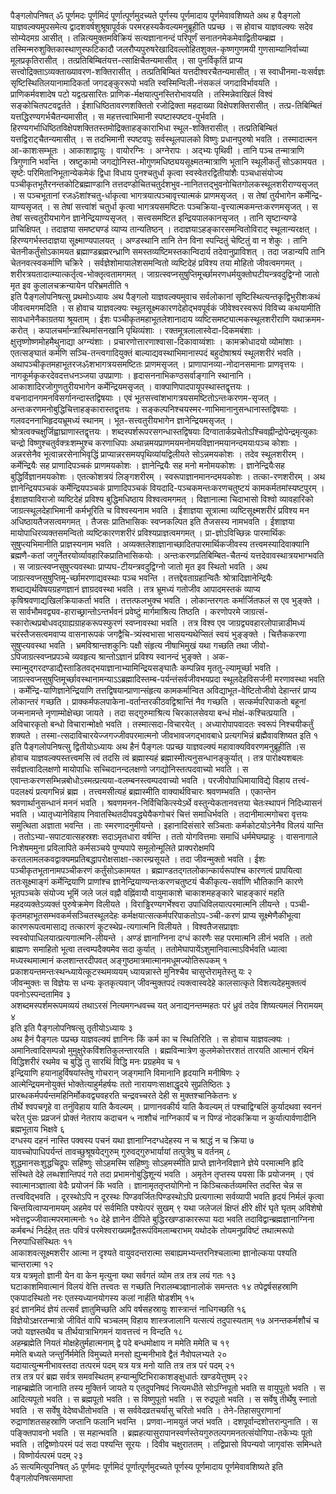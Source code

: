 पैङ्गलोपनिषत् ॐ पूर्णमदः पूर्णमिदं पूर्णात्पूर्णमुदच्यते पूर्णस्य
पूर्णमादाय पूर्णमेवावशिष्यते अथ ह पैङ्गलो
याज्ञवल्क्यमुपसमेत्य
द्वादशवर्षशुश्रूषापूर्वकं
परमरहस्यकैवल्यमनुब्रूहीति पप्रच्छ । स होवाच
याज्ञवल्क्यः सदेव सोम्येदमग्र आसीत् ।
तन्नित्यमुक्तमविक्रियं
सत्यज्ञानानन्दं परिपूर्णं सनातनमेकमेवाद्वितीयम्ब्रह्म ।
तस्मिन्मरुशुक्तिकास्थाणुस्फटिकादौ
जलरौप्यपुरुषरेखादिवल्लोहितशुक्ल-कृष्णगुणमयी
गुणसाम्यानिर्वाच्या मूलप्रकृतिरासीत् ।
तत्प्रतिबिम्बितंयत्त-त्साक्षिचैतन्यमासीत्
। सा पुनर्विकृतिं प्राप्य सत्त्वोद्रिक्ताऽव्यक्ताख्यावरण-शक्तिरासीत् ।
तत्प्रतिबिम्बितं यत्तदीश्वरचैतन्यमासीत् । स स्वाधीनमा-यःसर्वज्ञः
सृष्टिस्थितिलयानामादिकर्ता जगदङ्कुररूपो भवति
स्वस्मिन्विली-नंसकलं
जगदाविर्भावयति । प्राणिकर्मवशादेष पटो
यद्वत्प्रसारितः प्राणिक-र्मक्षयात्पुनस्तिरोभावयति ।
तस्मिन्नेवाखिलं विश्वं सङ्कोचितपटवद्वर्तते ।
ईशाधिष्ठितावरणशक्तितो रजोद्रिक्ता महदाख्या
विक्षेपशक्तिरासीत् । तत्प्र-तिबिम्बितं यत्तद्धिरण्यगर्भचैतन्यमासीत् । स
महत्तत्त्वाभिमानी स्पष्टास्पष्टव-पुर्भवति ।
हिरण्यगर्भाधिष्ठितविक्षेपशक्तितस्तमोद्रिक्ताहङ्काराभिधा
स्थूल-शक्तिरासीत् । तत्प्रतिबिम्बितं यत्तद्विराट्चैतन्यमासीत् । स
तदभिमानी स्पष्टवपुः सर्वस्थूलपालको विष्णुः प्रधानपुरुषो
भवति । तस्मादात्मन आ-काशःसम्भूतः । आकाशाद्वायुः । वायोरग्निः ।
अग्नेरापः । अद्भ्यः पृथिवी । तानि पञ्च तन्मात्राणि त्रिगुणानि
भवन्ति । स्रष्टुकामो जगद्योनिस्त-मोगुणमधिष्ठ्ययसूक्ष्मतन्मात्राणि
भूतानि स्थूलीकर्तुं सोऽकामयत । सृष्टेः परिमितानिभूतान्येकमेकं
द्विधा विधाय पुनश्चतुर्धा कृत्वा स्वस्वेतरद्वितीयांशैः पञ्चधासंयोज्य
पञ्चीकृतभूतैरनन्तकोटिब्रह्माण्डानि
तत्तदण्डोचितचतुर्दशभुव-नानितत्तद्भुवनोचितगोलकस्थूलशरीराण्यसृजत्
। स पञ्चभूतानां रजॐशांश्चतु-र्धाकृत्वा भागत्रयात्पञ्चावृत्त्यात्मकं
प्राणमसृजत् । स तेषां तुर्यभागेन कर्मेन्द्रि-याण्यसृजत् । स
तेषां सत्त्वांशं चतुर्धा कृत्वा भागत्रयसमष्टितः
पञ्चक्रिया-वृत्त्यात्मकमन्तःकरणमसृजत्
। स तेषां सत्त्वतुरीयभागेन ज्ञानेन्द्रियाण्यसृजत् । सत्त्वसमष्टित
इन्द्रियपालकानसृजत् । तानि सृष्टान्यण्डे प्राचिक्षिपत् ।
तदाज्ञया समष्ट्यण्डं व्याप्य तान्यतिष्ठन् ।
तदाज्ञयाऽहङ्कारसमन्वितोविराट्
स्थूलान्यरक्षत् । हिरण्यगर्भस्तदाज्ञया सूक्ष्माण्यपालयत् । अण्डस्थानि
तानि तेन विना स्पन्दितुं चेष्टितुं वा न शेकुः । तानि
चेतनीकर्तुंसोऽकामयत
ब्रह्माण्डब्रह्मरन्ध्राणि
समस्तव्यष्टिमस्तकान्विदार्य तदेवानुप्राविशत् । तदा जडान्यपि तानि
चेतनवत्स्वकर्माणि चक्रिरे । सर्वज्ञेशोमायालेशसमन्वितो
व्यष्टिदेहं प्रविश्य तया मोहितो जीवत्वमगमत् ।
शरीरत्रयतादात्म्यात्कर्तृत्व-भोक्तृत्वतामगमत्
। जाग्रत्स्वप्नसुषुप्तिमूर्च्छामरणधर्मयुक्तोघटीयन्त्रवदुद्विग्नो जातो
मृत इव कुलालचक्रन्यायेन परिभ्रमतीति १   
इति पैङ्गलोपनिषत्सु
प्रथमोऽध्यायः अथ पैङ्गलो याज्ञवल्क्यमुवाच सर्वलोकानां
सृष्टिस्थित्यन्तकृद्विभुरीशःकथं जीवत्वमगमदिति । स होवाच याज्ञवल्क्यः
स्थूलसूक्ष्मकारणदेहोद्भवपूर्वकं जीवेश्वरस्वरूपं विविच्य कथयामीति
सावधानेनैकाग्रतया श्रूयताम् । ईशः पञ्चीकृतमहाभूतलेशानादाय
व्यष्टिसमष्ट्यात्मकस्थूलशरीराणि यथाक्रमम-करोत् ।
कपालचर्मान्त्रास्थिमांसनखानि पृथिव्यंशाः ।
रक्तमूत्रलालास्वेदा-दिकमबंशाः ।
क्षुत्तृष्णोष्णमोहमैथुनाद्या
अग्न्यंशाः । प्रचारणोत्तारणाश्वासा-दिकावाय्वंशाः । कामक्रोधादयो
व्योमांशाः । एतत्सङ्घातं कर्मणि सञ्चि-तन्त्वगादियुक्तं
बाल्याद्यवस्थाभिमानास्पदं बहुदोषाश्रयं स्थूलशरीरं
भवति । अथापञ्चीकृतमहाभूतरजॐशभागत्रयसमष्टितः प्राणमसृजत् ।
प्राणापानव्या-नोदानसमानाः प्राणवृत्तयः ।
नागकूर्मकृकरदेवदत्तधनञ्जया उपप्राणाः ।
हृदासननाभिकण्ठसर्वाङ्गानि
स्थानानि । आकाशादिरजोगुणतुरीयभागेन कर्मेन्द्रियमसृजत् ।
वाक्पाणिपादपायूपस्थास्तद्वृत्तयः ।
वचनादानगमनविसर्गानन्दास्तद्विषयाः । एवं
भूतसत्त्वांशभागत्रयसमष्टितोऽन्तःकरणम-सृजत्
। अन्तःकरणमनोबुद्धिचित्ताहङ्कारास्तद्वृत्तयः ।
सङ्कल्पनिश्चयस्मर-णाभिमानानुसन्धानास्तद्विषयाः
। गलवदननाभिहृदयभ्रूमध्यं स्थानम् । भूत-सत्त्वतुरीयभागेन
ज्ञानेन्द्रियमसृजत् ।
श्रोत्रत्वक्चक्षुर्जिह्वाघ्राणास्तद्वृत्तयः
। शब्दस्पर्शरूपरसगन्धास्तद्विषयाः
दिग्वातार्कप्रचेतोऽश्चिवह्नीन्द्रोपेन्द्रमृत्युकाः
चन्द्रो विष्णुश्चतुर्वक्त्रःशम्भुश्च करणाधिपाः
अथान्नमयप्राणमयमनोमयविज्ञानमयानन्दमयाःपञ्च
कोशाः । अन्नरसेनैव भूत्वान्नरसेनाभिवृद्धिं
प्राप्यान्नरसमयपृथिव्यांयद्विलीयते
सोऽन्नमयकोशः । तदेव स्थूलशरीरम् । कर्मेन्द्रियैः सह प्राणादिपञ्चकं
प्राणमयकोशः । ज्ञानेन्द्रियैः सह मनो मनोमयकोशः ।
ज्ञानेन्द्रियैःसह बुद्धिर्विज्ञानमयकोशः ।
एतत्कोशत्रयं लिङ्गशरीरम् । स्वरूपाज्ञानमानन्दमयकोशः ।
तत्का-रणशरीरम् । अथ ज्ञानेन्द्रियपञ्चकं कर्मेन्द्रियपञ्चकं
प्राणादिपञ्चकं वियदादि-पञ्चकमन्तःकरणचतुष्टयं
कामकर्मतमांस्यष्टपुरम् ।
ईशाज्ञयाविराजो व्यष्टिदेहं प्रविश्य बुद्धिमधिष्ठाय
विश्वत्वमगमत् । विज्ञानात्मा चिदाभासो विश्वो व्यावहारिको
जाग्रत्स्थूलदेहाभिमानी कर्मभूरिति च विश्वस्यनाम भवति । ईशाज्ञया
सूत्रात्मा व्यष्टिसूक्ष्मशरीरं प्रविश्य मन अधिष्ठायतैजसत्वमगमत् ।
तैजसः प्रातिभासिकः स्वप्नकल्पित इति तैजसस्य नामभवति । ईशाज्ञया
मायोपाधिरव्यक्तसमन्वितो व्यष्टिकारणशरीरं प्रविश्यप्राज्ञत्वमगमत् ।
प्रा-ज्ञोऽविच्छिन्नः पारमार्थिकः सुषुप्त्यभिमानीति
प्राज्ञस्यनाम भवति ।
अव्यक्तलेशाज्ञानाच्छादितपारमार्थिकजीवस्य
तत्त्वमस्यादिवाक्यानि ब्रह्मणै-कतां
जगुर्नेतरयोर्व्यावहारिकप्रातिभासिकयोः
। अन्तःकरणप्रतिबिम्बित-चैतन्यं यत्तदेवावस्थात्रयभाग्भवति । स
जाग्रत्स्वप्नसुषुप्त्यवस्थाः
प्राप्यघ-टीयन्त्रवदुद्विग्नो जातो
मृत इव स्थितो भवति । अथ जाग्रत्स्वप्नसुषुप्तिमू-र्च्छामरणाद्यवस्थाः
पञ्च भवन्ति । तत्तद्देवताग्रहान्वितैः श्रोत्रादिज्ञानेन्द्रियैः
शब्दाद्यर्थविषयग्रहणज्ञानं ज्ञाग्रदवस्था भवति । तत्र भ्रूमध्यं
गतोजीव आपादमस्तकं व्याप्य कृषिश्रवणाद्यखिलक्रियाकर्ता भवति ।
तत्तत्फलभुक्च भवति । लोकान्तरगतः कर्मार्जितफलं स एव भुङ्क्ते । स
सार्वभौमवद्व्यव-हाराच्छ्रान्तोऽन्तर्भवनं प्रवेष्टुं मार्गमाश्रित्य
तिष्ठति । करणोपरमे
जाग्रत्सं-स्कारोत्थप्रबोधवद्ग्राह्यग्राहकरूपस्फुरणं
स्वप्नावस्था भवति । तत्र विश्व एव जाग्रद्व्यवहारलोपान्नाडीमध्यं
चरंस्तैजसत्वमवाप्य वासनारूपकं जगद्वैचि-त्र्यंस्वभासा
भासयन्यथेप्सितं स्वयं भुङ्ङ्क्ते । चित्तैककरणा सुषुप्त्यवस्था भवति ।
भ्रमविश्रान्तशकुनिः पक्षौ संहृत्य नीषाभिमुखं यथा गच्छति तथा
जीवो-ऽपिजाग्रत्स्वप्नप्रपञ्चे व्यवहृत्य
श्रान्तोऽज्ञानं प्रविश्य स्वानन्दं भुङ्क्ते ।
अक-स्मान्मुद्गरदण्डाद्यैस्ताडितवद्भयाज्ञानाभ्यामिन्द्रियसङ्घातैः
कम्पन्निव मृततु-ल्यामूर्च्छा भवति ।
जाग्रत्स्वप्नसुषुप्तिमूर्च्छावस्थानामन्याऽऽब्रह्मादिस्तम्ब-पर्यन्तंसर्वजीवभयप्रदा
स्थूलदेहविसर्जनी मरणावस्था भवति । कर्मेन्द्रि-याणिज्ञानेन्द्रियाणि
तत्तद्विषयान्प्राणान्संहृत्य कामकर्मान्वित
अविद्याभूत-वेष्टितोजीवो देहान्तरं
प्राप्य लोकान्तरं गच्छति ।
प्राक्कर्मफलपाकेना-वर्तान्तरकीठवद्विश्रान्तिं
नैव गच्छति । सत्कर्मपरिपाकतो बहूनां जन्मनामन्ते नृणाम्मोक्षेच्छा जायते ।
तदा सद्गुरुमाश्रित्य चिरकालसेवया बन्धं मोक्षं-कश्चित्प्रयाति ।
अविचारकृतो बन्धो विचारान्मोक्षो भवति ।
तस्मात्सदा-विचारयेत् । अध्यारोपापवादतः
स्वरूपं निश्चयीकर्तुं शक्यते । तस्मा-त्सदाविचारयेज्जगज्जीवपरमात्मनो
जीवभावजगद्भावबाधे प्रत्यगभिन्नं ब्रह्मैवावशिष्यत इति १   
इति
पैङ्गलोपनिषत्सु द्वितीयोऽध्यायः अथ हैनं पैङ्गलः पप्रच्छ
याज्ञवल्क्यं महावाक्यविवरणमनुब्रूहीति ।स होवाच
याज्ञवल्क्यस्तत्त्वमसि त्वं तदसि त्वं ब्रह्मास्यहं
ब्रह्मास्मीत्यनुसन्धानङ्कुर्यात् । तत्र पारोक्ष्यशबलः
सर्वज्ञत्वादिलक्षणो मायोपाधिः सच्चिदानन्दलक्षणो
जगद्योनिस्तत्पदवाच्यो भवति । स
एवान्तःकरणसम्भिन्नबोधोऽस्मत्प्रत्यया-वलम्बनस्त्वम्पदवाच्यो
भवति । परजीवोपाधिमायाविद्ये विहाय तत्त्वं-पदलक्ष्यं प्रत्यगभिन्नं ब्रह्म
। तत्त्वमसीत्यहं ब्रह्मास्मीति वाक्यार्थविचारः श्रवणम्भवति । एकान्तेन
श्रवणार्थानुसन्धानं मननं भवति । श्रवणमनन-निर्विचिकित्स्येऽर्थे
वस्तुन्येकतानवत्तया चेतःस्थापनं निदिध्यासनं भवति ।
ध्यातृध्यानेविहाय
निवातस्थितदीपवद्ध्येयैकगोचरं
चित्तं समाधिर्भवति । तदानीमात्मगोचरा वृत्तयः समुत्थिता अज्ञाता भवन्ति ।
ताः स्मरणादनुमीयन्ते । इहानादिसंसारे सञ्चिताः कर्मकोटयोऽनेनैव विलयं
यान्ति । ततोऽभ्या-सपाटवात्सहस्रशः सदाऽमृतधारा वर्षन्ति । ततो
योगवित्तमाः समाधिं धर्ममेघम्प्राहुः । वासनागाले निःशेषममुना
प्रविलापिते कर्मसञ्चये पुण्यपापे समूलोन्मूलिते
प्राक्परोक्षमपि
करतलामलकवद्वाक्यमप्रतिबद्धापरोक्षसाक्षा-त्कारम्प्रसूयते
। तदा जीवन्मुक्तो भवति । ईशः पञ्चीकृतभूतानामपञ्चीकरणं कर्तुंसोऽकामयत ।
ब्रह्माण्डतद्गतलोकान्कार्यरूपांश्च कारणत्वं प्रापयित्वा
ततःसूक्ष्माङ्गं कर्मेन्द्रियाणि प्राणांश्च
ज्ञानेन्द्रियाण्यन्तःकरणचतुष्टयं चैकीकृत्य-सर्वाणि भौतिकानि
कारणे भूतपञ्चके संयोज्य भूमिं जले जलं वह्नौ वह्निंवायौ
वायुमाकाशे चाकाशमहङ्कारे चाहङ्कारं महति महदव्यक्तेऽव्यक्तं
पुरुषेक्रमेण विलीयते । विराड्ढिरण्यगर्भेश्वरा उपाधिविलयात्परमात्मनि
लीयन्ते । पञ्ची-कृतमहाभूतसम्भवकर्मसञ्चितस्थूलदेहः
कर्मक्षयात्सत्कर्मपरिपाकतोऽप-ञ्ची-करणं
प्राप्य सूक्ष्मेणैकीभूत्वा कारणरूपत्वमासाद्य तत्कारणं
कूटस्थेप्र-त्यगात्मनि विलीयते । विश्वतैजसप्राज्ञाः
स्वस्वोपाधिलयात्प्रत्यगात्मनि-लीयन्ते । अण्डं ज्ञानाग्निना दग्धं
कारणैः सह परमात्मनि लीनं भवति । ततो ब्राह्मणः समाहितो भूत्वा
तत्त्वम्पदैक्यमेव सदा कुर्यात् । ततोमेघापायेंऽशुमानिवात्माऽविर्भवति
ध्यात्वा मध्यस्थमात्मानं कलशान्तरदीपवत्
अङ्गुष्ठमात्रमात्मानमधूमज्योतिरूपकम्
१   
प्रकाशयन्तमन्तःस्थन्ध्यायेत्कूटस्थमव्ययम् ध्यायन्नास्ते मुनिश्चैव
चासुप्तेरामृतेस्तु यः २   
जीवन्मुक्तः स विज्ञेयः स धन्यः
कृतकृत्यवान् जीवन्मुक्तपदं त्यक्त्वास्वदेहे कालसात्कृते
विशत्यदेहमुक्तत्वं पवनोऽस्पन्दतामिव ३   
अशब्दमस्पर्शमरूपमव्ययं
तथाऽरसं नित्यमगन्धवच्च यत् अनाद्यनन्तम्महतः परं ध्रुवं तदेव
शिष्यत्यमलं निरामयम् ४   
इति इति पैङ्गलोपनिषत्सु
तृतीयोऽध्यायः ३   
अथ हैनं पैङ्गलः पप्रच्छ याज्ञवल्क्यं
ज्ञानिनः किं कर्म का च स्थितिरिति । स होवाच याज्ञवल्क्यः
। अमानित्वादिसम्पन्नो मुमुक्षुरेकविंशतिकुलन्तारयति । ब्रह्मविन्मात्रेण
कुलमेकोत्तरशतं तारयति आत्मानं रथिनं विद्धिशरीरं रथमेव च बुद्धिं
तु सारथिं विद्धि मनः प्रग्रहमेव च १   
इन्द्रियाणि हयानाहुर्विषयांस्तेषु
गोचरान् जङ्गमानि विमानानि हृदयानि मनीषिणः २   
आत्मेन्द्रियमनोयुक्तं
भोक्तेत्याहुर्महर्षयः ततो नारायणःसाक्षाद्धृदये सुप्रतिष्ठितः ३
प्रारब्धकर्मपर्यन्तमहिनिर्मोकवद्व्यवहरति चन्द्रवच्चरते देही स
मुक्तश्चानिकेतनः ४   
तीर्थे श्वपचगृहे वा तनुंविहाय
याति कैवल्यम् । प्राणानवकीर्य याति कैवल्यम् तं पश्चाद्विग्बलिं
कुर्यादथवा स्वननं चरेत् पुंसः प्रव्रजनं प्रोक्तं नेतराय कदाचन ५
नाशौचं नाग्निकार्यं च न पिण्डं नोदकक्रिया न कुर्यात्पार्वणादीनि
ब्रह्मभूताय भिक्षवे ६   
दग्धस्य दहनं नास्ति पक्वस्य पचनं यथा
ज्ञानाग्निदग्धदेहस्य न च श्राद्धं न च क्रिया ७   
यावच्चोपाधिपर्यन्तं
तावच्छुश्रूषयेद्गुरुम् गुरुवद्गुरुभार्यायां तत्पुत्रेषु च
वर्तनम् ८   
शुद्धमानसःशुद्धचिद्रूपः सहिष्णुः सोऽहमस्मि सहिष्णुः
सोऽहमस्मीति प्राप्ते ज्ञानेनविज्ञाने ज्ञेये परमात्मनि हृदि
संस्थिते देहे लब्धशान्तिपदं गते तदा प्रभामनोबुद्धिशून्यं भवति ।
अमृतेन तृप्तस्य पयसा किं प्रयोजनम् । एवं स्वात्मानञ्ज्ञात्वा वेदैः
प्रयोजनं किं भवति । ज्ञानामृततृप्तयोगिनो न किञ्चित्कर्तव्यमस्ति
तदस्ति चेन्न स तत्त्वविद्भवति । दूरस्थोऽपि न दूरस्थः
पिण्डवर्जितःपिण्डस्थोऽपि
प्रत्यगात्मा सर्वव्यापी भवति हृदयं निर्मलं कृत्वा
चिन्तयित्वाप्यनामयम् अहमेव परं सर्वमिति पश्येत्परं सुखम् ९
यथा जलेजलं क्षिप्तं क्षीरे क्षीरं घृते घृतम् अविशेषो
भवेत्तद्वज्जीवात्मपरमात्मनोः १०
देहे ज्ञानेन दीपिते बुद्धिरखण्डाकाररूपा यदा भवति
तदाविद्वान्ब्रह्मज्ञानाग्निना कर्मबन्धं निर्दहेत् ततः पवित्रं
परमेश्वराख्यमद्वैतरूपंविमलाम्बराभम्
यथोदके तोयमनुप्रविष्टं तथात्मरूपो निरुपाधिसंस्थितः ११   
आकाशवत्सूक्ष्मशरीर
आत्मा न दृश्यते वायुवदन्तरात्मा सबाह्यमभ्यन्तरनिश्चलात्मा ज्ञानोल्कया
पश्यति चान्तरात्मा १२   
यत्र यत्रमृतो ज्ञानी येन वा केन मृत्युना यथा
सर्वगतं व्योम तत्र तत्र लयं गतः १३   
घटाकाशमिवात्मानं विलयं वेत्ति
तत्त्वतः स गच्छति निरालम्बञ्ज्ञानालोकं समन्ततः १४
तपेद्वर्षसहस्राणि एकपादस्थितो नरः एतस्यध्यानयोगस्य कलां
नार्हति षोडशीम् १५   
इदं ज्ञानमिदं ज्ञेयं तत्सर्वं ज्ञातुमिच्छति अपि
वर्षसहस्रायुः शास्त्रान्तं नाधिगच्छति १६   
विज्ञेयोऽक्षरतन्मात्रो
जीवितं वापि चञ्चलम् विहाय शास्त्रजालानि यत्सत्यं तदुपास्यताम् १७
अनन्तकर्मशौचं च जपो यज्ञस्तथैव च तीर्थयात्राभिगमनं
यावत्तत्त्वं न विन्दति १८   
अहम्ब्रह्मेति नियतं
मोक्षहेतुर्महात्मनाम् द्वे पदे बन्धमोक्षाय न ममेति ममेति
च १९   
ममेति बध्यते जन्तुर्निर्ममेति विमुच्यते मनसो ह्युन्मनीभावे द्वैतं
नैवोपलभ्यते २०   
यदायात्युन्मनीभावस्तदा तत्परमं पदम् यत्र यत्र मनो
याति तत्र तत्र परं पदम् २१   
तत्र तत्र परं ब्रह्म सर्वत्र
समवस्थितम् हन्यान्मुष्टिभिराकाशङ्क्षुधार्तः
खण्डयेत्तुषम् २२   
नाहम्ब्रह्मेति जानाति तस्य
मुक्तिर्न जायते य एतदुपनिषदं नित्यमधीते सोऽग्निपूतो भवति स
वायुपूतो भवति । स आदित्यपूतो भवति । स ब्रह्मपूतो भवति । स विष्णुपूतो
भवति । स रुद्रपूतो भवति । स सर्वेषु तीर्थेषु स्नातो भवति । स सर्वेषु
वेदेष्वधीतोभवति । स सर्ववेदव्रतचर्यासु चरितो भवति ।
तेने-तिहासपुराणानां रुद्राणांशतसहस्राणि जप्तानि
फलानि भवन्ति । प्रणवा-नामयुतं जप्तं भवति । दशपूर्वान्दशोत्तरान्पुनाति
। स पङ्क्तिपावनो भवति । स महान्भवति ।
ब्रह्महत्यासुरापानस्वर्णस्तेयगुरुतल्पगमनतत्संयोगिपा-तकेभ्यः
पूतो भवति । तद्विष्णोःपरमं पदं सदा पश्यन्ति सूरयः । दिवीव चक्षुराततम् ।
तद्विप्रासो विपन्यवो जागृवांसः समिन्धते । विष्णोर्यत्परमं पदम् २३   
ॐ
सत्यमित्युपनिषत् ॐ पूर्णमदः पूर्णमिदं पूर्णात्पूर्णमुदच्यते
पूर्णस्य पूर्णमादाय पूर्णमेवावशिष्यते इति
पैङ्गलोपनिषत्समाप्ता

